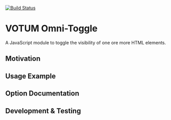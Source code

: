 [![Build Status](https://travis-ci.org/votum/omni-toggle.svg?branch=master)](https://travis-ci.org/votum/omni-toggle)

# VOTUM Omni-Toggle

A JavaScript module to toggle the visibility of one ore more HTML elements.


## Motivation


## Usage Example


## Option Documentation


## Development & Testing

